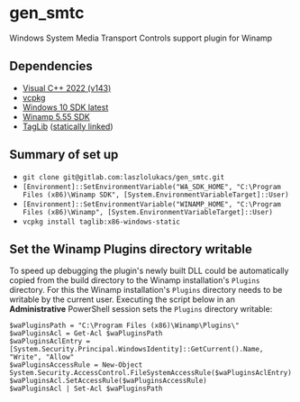 # gen_smtc

Windows System Media Transport Controls support plugin for Winamp

## Dependencies
* [Visual C++ 2022 (v143)](https://visualstudio.microsoft.com/downloads/)
* [vcpkg](https://vcpkg.io/en/index.html)
* [Windows 10 SDK latest](https://developer.microsoft.com/en-us/windows/downloads/sdk-archive/)
* [Winamp 5.55 SDK](http://wiki.winamp.com/#Plug-in_Developer)
* [TagLib](https://taglib.org/) ([statically linked](https://levelup.gitconnected.com/how-to-statically-link-c-libraries-with-vcpkg-visual-studio-2019-435c2d4ace03))

## Summary of set up
* `git clone git@gitlab.com:laszlolukacs/gen_smtc.git`
* `[Environment]::SetEnvironmentVariable("WA_SDK_HOME", "C:\Program Files (x86)\Winamp SDK", [System.EnvironmentVariableTarget]::User)`
* `[Environment]::SetEnvironmentVariable("WINAMP_HOME", "C:\Program Files (x86)\Winamp", [System.EnvironmentVariableTarget]::User)`
* `vcpkg install taglib:x86-windows-static`

## Set the Winamp Plugins directory writable
To speed up debugging the plugin's newly built DLL could be automatically copied from the build directory to the Winamp installation's `Plugins` directory.
For this the Winamp installation's `Plugins` directory needs to be writable by the current user.
Executing the script below in an **Administrative** PowerShell session sets the `Plugins` directory writable: 
```(PowerShell)
$waPluginsPath = "C:\Program Files (x86)\Winamp\Plugins\"
$waPluginsAcl = Get-Acl $waPluginsPath
$waPluginsAclEntry = [System.Security.Principal.WindowsIdentity]::GetCurrent().Name, "Write", "Allow"
$waPluginsAccessRule = New-Object System.Security.AccessControl.FileSystemAccessRule($waPluginsAclEntry)
$waPluginsAcl.SetAccessRule($waPluginsAccessRule)
$waPluginsAcl | Set-Acl $waPluginsPath
```
